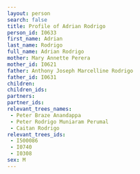 ```yaml
---
layout: person
search: false
title: Profile of Adrian Rodrigo
person_id: I0633
first_name: Adrian
last_name: Rodrigo
full_name: Adrian Rodrigo
mother: Mary Annette Perera
mother_id: I0621
father: Anthony Joseph Marcelline Rodrigo
father_id: I0631
children:
children_ids:
partners:
partner_ids:
relevant_trees_names:
 - Peter Braze Anandappa
 - Peter Rodrigo Muniaram Perumal
 - Caitan Rodrigo
relevant_trees_ids:
 - I500086
 - I0740
 - I0308
sex: M
---
```


